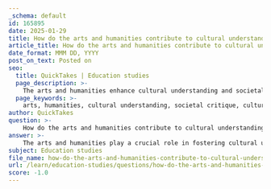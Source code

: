 ```yaml
---
_schema: default
id: 165895
date: 2025-01-29
title: How do the arts and humanities contribute to cultural understanding and societal critique?
article_title: How do the arts and humanities contribute to cultural understanding and societal critique?
date_format: MMM DD, YYYY
post_on_text: Posted on
seo:
  title: QuickTakes | Education studies
  page_description: >-
    The arts and humanities enhance cultural understanding and societal critique through critical analysis of norms, preservation of cultural narratives, interdisciplinary connections, and promotion of lifelong learning.
  page_keywords: >-
    arts, humanities, cultural understanding, societal critique, cultural identity, critical thinking, interdisciplinary approach, collective memory, lifelong learning, transferable skills, empathy, social issues
author: QuickTakes
question: >-
    How do the arts and humanities contribute to cultural understanding and societal critique?
answer: >-
    The arts and humanities play a crucial role in fostering cultural understanding and societal critique through various mechanisms. Here are several key contributions:\n\n1. **Cultural Context and Identity**: The arts and humanities serve as a repository of cultural expressions, traditions, and narratives that shape the identity of societies. By studying literature, history, philosophy, and the arts, individuals gain insights into the beliefs, values, and experiences of different communities. This understanding helps to appreciate the diversity of human experiences and fosters empathy among people from different backgrounds.\n\n2. **Critical Analysis of Societal Norms**: Disciplines within the arts and humanities encourage critical thinking and the examination of societal norms. Students learn to analyze cultural artifacts and critique prevailing ideologies, which can lead to a deeper understanding of social issues. For instance, literature courses often explore themes that reflect societal values and challenges, prompting discussions about justice, equity, and human rights.\n\n3. **Preservation of Collective Memory**: Folklore and legends, as part of the humanities, preserve collective memory and reflect societal values. They provide cultural context for historical events, helping to understand how these events were perceived and interpreted by the people of that time. This preservation of narratives contributes to a richer understanding of history and informs contemporary societal critiques.\n\n4. **Interdisciplinary Connections**: The integration of arts and humanities with other fields enhances the understanding of complex societal issues. For example, the study of history can be enriched by insights from literature and philosophy, allowing for a multifaceted exploration of cultural phenomena. This interdisciplinary approach fosters a broader understanding of cultural dynamics and societal challenges.\n\n5. **Encouragement of Lifelong Learning**: The arts and humanities promote lifelong learning by encouraging individuals to engage with diverse perspectives and continuously question their understanding of the world. This ongoing engagement is vital for personal growth and societal development, as it cultivates informed and active citizens who can contribute meaningfully to discussions about cultural and social issues.\n\n6. **Transferable Skills**: The skills developed through the study of arts and humanities—such as critical thinking, effective communication, and analytical reasoning—are highly transferable to various fields. These skills enable individuals to approach problems creatively and collaboratively, enhancing their ability to engage in societal critique and cultural discourse.\n\nIn summary, the arts and humanities contribute significantly to cultural understanding and societal critique by providing a framework for analyzing human experiences, preserving cultural narratives, and fostering critical engagement with societal norms. This engagement not only enriches individual perspectives but also promotes a more informed and empathetic society.
subject: Education studies
file_name: how-do-the-arts-and-humanities-contribute-to-cultural-understanding-and-societal-critique.md
url: /learn/education-studies/questions/how-do-the-arts-and-humanities-contribute-to-cultural-understanding-and-societal-critique
score: -1.0
---
```


&nbsp;